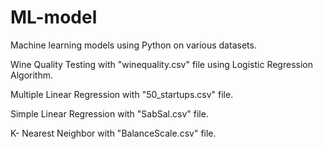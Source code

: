 # ML-model
Machine learning models using Python on various datasets.

Wine Quality Testing with "winequality.csv" file using Logistic Regression Algorithm.

Multiple Linear Regression with "50_startups.csv" file.

Simple Linear Regression with "SabSal.csv" file.

K- Nearest Neighbor with "BalanceScale.csv" file.
